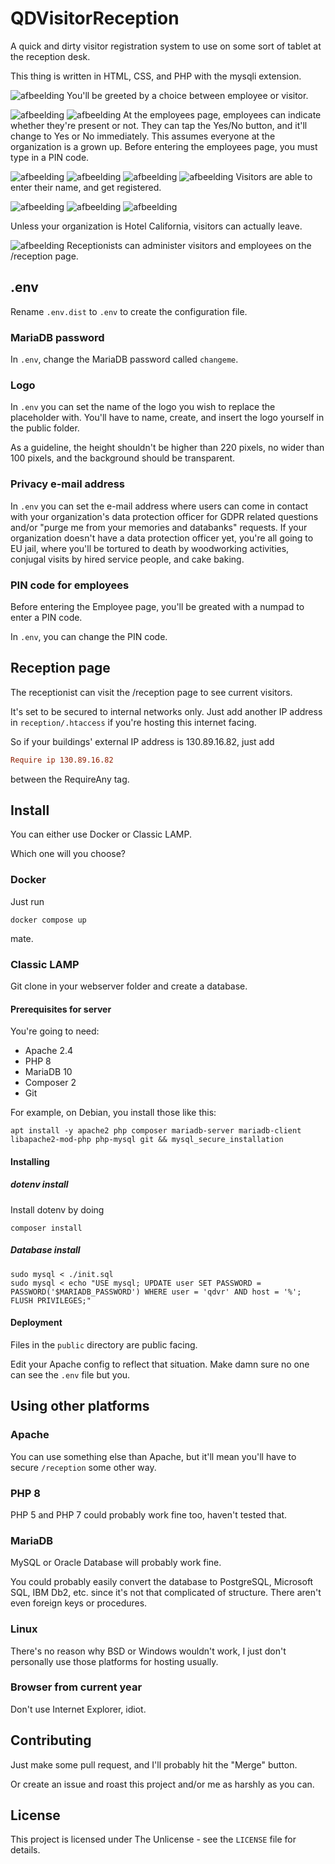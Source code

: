 # QDVisitorReception

A quick and dirty visitor registration system to use on some sort of tablet at the reception desk.

This thing is written in HTML, CSS, and PHP with the mysqli extension.

![afbeelding](https://github.com/user-attachments/assets/3fde3578-f8f9-4810-97c8-1f8afb507dc3)
You'll be greeted by a choice between employee or visitor.

![afbeelding](https://github.com/user-attachments/assets/a8b8006f-eb09-4f99-b121-0592d868c0ef)
![afbeelding](https://github.com/user-attachments/assets/162c7aac-7067-403f-bf40-1ea1c36669f8)
At the employees page, employees can indicate whether they're present or not.
They can tap the Yes/No button, and it'll change to Yes or No immediately.
This assumes everyone at the organization is a grown up.
Before entering the employees page, you must type in a PIN code.

![afbeelding](https://github.com/user-attachments/assets/923b88c9-ae95-4b0c-9baf-1dec9fb551ed)
![afbeelding](https://github.com/user-attachments/assets/688378fb-7646-452c-b0b2-9781d8feb97c)
![afbeelding](https://github.com/user-attachments/assets/f19c9c82-fbf9-4470-802e-308a06cf085e)
![afbeelding](https://github.com/user-attachments/assets/76cac5b7-5968-474b-b75c-99b4f8db8254)
Visitors are able to enter their name, and get registered.

![afbeelding](https://github.com/user-attachments/assets/4047f0cf-32ea-4086-a3b9-06c015d8902d)
![afbeelding](https://github.com/user-attachments/assets/70053f21-8736-48ee-9fb6-fab88c11ded8)
![afbeelding](https://github.com/user-attachments/assets/3259b70c-8689-4ece-9693-8494bfb02973)

Unless your organization is Hotel California, visitors can actually leave.

![afbeelding](https://github.com/user-attachments/assets/1094dd13-13c6-4371-966c-6736a88cfe2b)
Receptionists can administer visitors and employees on the /reception page.

## .env

Rename ```.env.dist``` to ```.env``` to create the configuration file.

### MariaDB password

In ```.env```, change the MariaDB password called ```changeme```.

### Logo

In ```.env``` you can set the name of the logo you wish to replace the placeholder with. You'll have to name, create, and insert the logo yourself in the public folder.

As a guideline, the height shouldn't be higher than 220 pixels, no wider than 100 pixels, and the background should be transparent.

### Privacy e-mail address

In ```.env``` you can set the e-mail address where users can come in contact with your organization's data protection officer for GDPR related questions and/or "purge me from your memories and databanks" requests.
If your organization doesn't have a data protection officer yet, you're all going to EU jail, where you'll be tortured to death by woodworking activities, conjugal visits by hired service people, and cake baking.

### PIN code for employees

Before entering the Employee page, you'll be greated with a numpad to enter a PIN code.

In ```.env```, you can change the PIN code.

## Reception page

The receptionist can visit the /reception page to see current visitors.

It's set to be secured to internal networks only. Just add another IP address in `reception/.htaccess` if you're hosting this internet facing.

So if your buildings' external IP address is 130.89.16.82, just add

```ini
Require ip 130.89.16.82
```

between the RequireAny tag.

## Install

You can either use Docker or Classic LAMP.

Which one will you choose?

### Docker

Just run

```shell
docker compose up
```

mate.

### Classic LAMP

Git clone in your webserver folder and create a database.

#### Prerequisites for server

You're going to need:

* Apache 2.4
* PHP 8
* MariaDB 10
* Composer 2
* Git

For example, on Debian, you install those like this:

```shell
apt install -y apache2 php composer mariadb-server mariadb-client libapache2-mod-php php-mysql git && mysql_secure_installation 
```

#### Installing

##### dotenv install

Install dotenv by doing

```shell
composer install
```

##### Database install

```shell
sudo mysql < ./init.sql
sudo mysql < echo "USE mysql; UPDATE user SET PASSWORD = PASSWORD('$MARIADB_PASSWORD') WHERE user = 'qdvr' AND host = '%'; FLUSH PRIVILEGES;"
```

#### Deployment

Files in the ```public``` directory are public facing.

Edit your Apache config to reflect that situation.
Make damn sure no one can see the ```.env``` file but you.

## Using other platforms

### Apache

You can use something else than Apache, but it'll mean you'll have to secure ```/reception``` some other way.

### PHP 8

PHP 5 and PHP 7 could probably work fine too, haven't tested that.

### MariaDB

MySQL or Oracle Database will probably work fine.

You could probably easily convert the database to PostgreSQL, Microsoft SQL, IBM Db2, etc. since it's not that complicated of structure. There aren't even foreign keys or procedures.

### Linux

There's no reason why BSD or Windows wouldn't work, I just don't personally use those platforms for hosting usually.

### Browser from current year

Don't use Internet Explorer, idiot.

## Contributing

Just make some pull request, and I'll probably hit the "Merge" button.

Or create an issue and roast this project and/or me as harshly as you can.

## License

This project is licensed under The Unlicense - see the ```LICENSE``` file for details.
